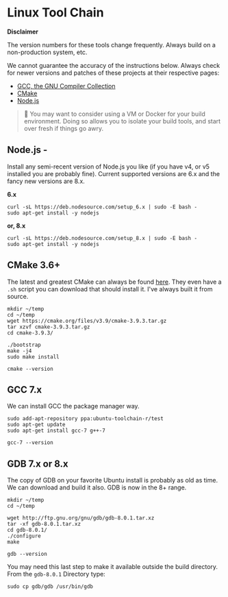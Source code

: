 # Linux Tool Chain

**Disclaimer**

The version numbers for these tools change frequently. Always build on a non-production system, etc.

We cannot guarantee the accuracy of the instructions below. Always check for newer versions and patches of these projects at their respective pages:

* [GCC, the GNU Compiler Collection](https://gcc.gnu.org/)
* [CMake](https://cmake.org/)
* [Node.js](https://nodejs.org/)

> :pushpin: You may want to consider using a VM or Docker for your build environment. Doing so allows you to isolate your build tools, and start over fresh if things go awry. 

## Node.js - 

Install any semi-recent version of Node.js you like (if you have v4, or v5 installed you are probably fine). Current supported versions are 6.x and the fancy new versions are 8.x.

**6.x**
```
curl -sL https://deb.nodesource.com/setup_6.x | sudo -E bash -
sudo apt-get install -y nodejs
```
**or, 8.x**
```
curl -sL https://deb.nodesource.com/setup_8.x | sudo -E bash -
sudo apt-get install -y nodejs
```

## CMake 3.6+

The latest and greatest CMake can always be found [here](https://cmake.org/download/). They even have a `.sh` script you can download that should install it. I've always built it from source.

```
mkdir ~/temp 
cd ~/temp 
wget https://cmake.org/files/v3.9/cmake-3.9.3.tar.gz 
tar xzvf cmake-3.9.3.tar.gz 
cd cmake-3.9.3/

./bootstrap 
make -j4 
sudo make install

cmake --version
```

## GCC 7.x

We can install GCC the package manager way.

```
sudo add-apt-repository ppa:ubuntu-toolchain-r/test
sudo apt-get update 
sudo apt-get install gcc-7 g++-7

gcc-7 --version
```

## GDB 7.x or 8.x

The copy of GDB on your favorite Ubuntu install is probably as old as time. We can download and build it also. GDB is now in the 8+ range.

```
mkdir ~/temp 
cd ~/temp 

wget http://ftp.gnu.org/gnu/gdb/gdb-8.0.1.tar.xz 
tar -xf gdb-8.0.1.tar.xz 
cd gdb-8.0.1/ 
./configure 
make 

gdb --version
```
You may need this last step to make it available outside the build directory. From the `gdb-8.0.1` Directory type: 
```
sudo cp gdb/gdb /usr/bin/gdb
```

